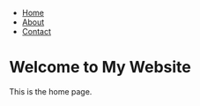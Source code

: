 
<html>
<head>
  <title>My Website</title>
</head>
<body>
  <nav>
    <ul>
      <li><a href="home.html">Home</a></li>
      <li><a href="about.html">About</a></li>
      <li><a href="contact.html">Contact</a></li>
    </ul>
  </nav>
  <h1>Welcome to My Website</h1>
  <p>This is the home page.</p>
</body>
</html>
